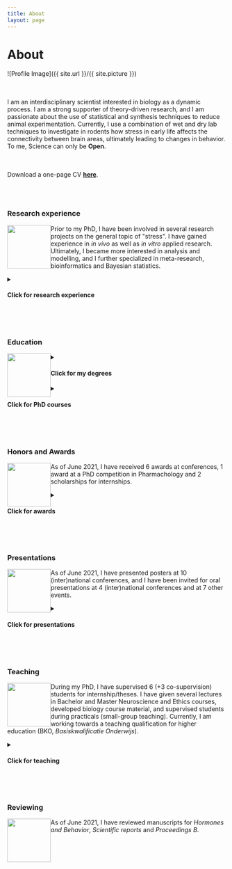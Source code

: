 ```yaml
---
title: About
layout: page
---
```

<h1>About </h1>

![Profile Image]({{ site.url }}/{{ site.picture }})


<br><br>
I am an interdisciplinary scientist interested in biology as a dynamic process. I am a strong supporter of theory-driven research, and I am passionate about the use of statistical and synthesis techniques to reduce animal experimentation. Currently, I use a combination of wet and dry lab techniques to investigate in rodents how stress in early life affects the connectivity between brain areas, ultimately leading to changes in behavior. To me, Science can only be **Open**. 

<br><br>
Download a one-page CV [**here**](assets/Bonapersona_CV_Feb2021_onePage.pdf).
 
<br><br>


<h3>Research experience</h3>

<img src="{{site.url}}/assets/images/research.svg" width="100" height="100" style="float: left;" />

Prior to my PhD, I have been involved in several research projects on the general topic of "stress". I have gained experience in *in vivo* as well as *in vitro* applied research. Ultimately, I became more interested in analysis and modelling, and I further specialized in meta-research, bioinformatics and Bayesian statistics.

<details>
    <summary><h4>Click for research experience</h4></summary>
    
|  Position | Supervisor | Affiliation |  Brief description | When | 
|---------|---------|---------|---------|---------|
| PhD candidate | Prof. dr. Joëls & Prof. Hoijtink | UMC Utrecht Brain Center & Dept. Methodology & Statistics Utrecht University (NL) |  Combination of wet and dry lab techniques to give a global overview on the effects of stress on the brain | Sep 2017 - present | 
| Master Internship | Prof. dr. Walker | University of Edinburgh (UK) | In vitro and in vivo experiments to investigate glucocorticoids' delivery to tissues | Feb 2017 - July 2017 |
| Master Internship | Dr. Sarabdjitsingh (lab Joëls) | Brain Center Rudolf Magnus (NL) | Stress receptors and HPA axis reactivity in rodent model | Nov 2015 - Nov 2016 |
| Bachelor thesis | Dr. de Graaff | Wilhelmina Kinderziekenhuis (NL) | Music intervention to prevent emergence delirium in children after anaesthesia | July 2014 - May 2015 |
| Bachelor Internship | Dr. van Campen (lab Joëls) | Brain Center Rudolf Magnus (NL) | Quantification with Neurolucida of neuronal spine density in a mouse model of epilepsy | Aug 2013 - March 2014 |
</details>


<br><br>


<h3>Education</h3>

<img src="{{site.url}}/assets/images/education.svg" width="100" height="100" style="float: left;" padding="0">
<details>
  <summary><h4>Click for my degrees</h4></summary>
    
    
|  Degree | University | Additional activities | Grade | When |
|---------|----------|----------|----------|----------|
| PhD candidate | UMC Utrecht Brain Center & Dept. Methodology & Statistics Utrecht University (NL) |  PhD representative (2017-present), PhD council (2018-2019) | | Sep 2017 - present | 
| Master Neuroscience and Cognition | Utrecht University (NL) |  Chief student Journal Neuroscience & Cognition (2015-2016), selected member Excellence Programme U/Select, Master students' representative (2015-2017) | cum laude | Sep 2015 - August 2017 | 
| Bachelor of Science (minor Psychology and Statistics) | University College Utrecht (Liberal Arts and Sciences, NL) |  Chair committee MusicCo (2013-2015) | cum laude | Sep 2012 - July 2017 |
| Diploma Piano performance | Conservatorium Alessandria (IT) | Also student at conservatorium Vicenza, musical institute 'Puccini' (Gallarate, IT), international academy 'Cortot' (IT), masterclasses at 'Santa Cecilia' (IT) and 'Braine l'Alleaud' (BE) | 9.5/10 | Sep 2006 - Feb 2016 |

</details>

<details>
    <summary><h4>Click for PhD courses</h4></summary>
  <br><br>
    
  ##### In depth courses
  * Teaching Neuroscience (UMC Brain Center, 2021)
  * Advanced Omics for Life Sciences (CS&D, Nov 2020)
  * Individual participant data meta-analyses (Julius Center, June 2020)
  * Neurobiology of stress and resilience (NSAS, August 2018)
  * Writing reproducible code (UU, Dec 2019)
  * Systematic reviews and meta-analyses of preclinical animal studies (Radboud UMC, May 2019)
  * This thing called Science (Jan-Dec 2018)
    
  ##### Soft-skills courses
  * Analytic storytelling (Sep 2020)
  * InDesign (Nov 2020)
  * Science communication (May-June 2019)
  * Explore personal qualities (2020)
  * Personal competences (July 2019)
</details>


<br><br>



<h3>Honors and Awards</h3>

<img src="{{site.url}}/assets/images/awards.svg" width="100" height="100" style="float: left;" >

As of June 2021, I have received 6 awards at conferences, 1 award at a PhD competition in Pharmachology and 2 scholarships for internships. 

</img>

<details>
  <summary><h4>Click for awards</h4></summary>
    
    
|  Award | Where | When |
|---------|----------|----------|
| Best **oral presentation** | Translational Neuroscience Day (NL) | 2019 |
| Best **oral presentation** | ONWAR PhD symposium (NL) | 2019 |
| Best **poster** | Dutch Neuroscience Meeting (NL) | 2018 | 
| | | |
| 2nd prize | FIGON - PhD competition in pharmachology (NL) | 2019 | 
| | | |
| **Travel** grant | S4 - Small Sample Size Solutions (NL, *postponed*) | 2020 | 
| **Travel** grant | ECNP - European College of Neuropsychopharmachology (FR, *cancelled*) | 2020 | 
| **Travel** grant | EBBS - European Brain Behaviour Society (CZ) | 2019 | 
| | | |
| scholarships | For master internships (cumulative, 4500e) | 2019 | 
   
</details>


<br><br>


<h3>Presentations</h3>

<img src="{{site.url}}/assets/images/presentations.svg" width="100" height="100" style="float: left;" >

As of June 2021, I have presented posters at 10 (inter)national conferences, and I have been invited for oral presentations at 4 (inter)national conferences and at 7 other events.

<details>
  <summary><h4>Click for presentations</h4></summary>
    
|  What | Where | When | 
|---------|----------|----------|
| Presentation conference *invite* | ASK MARIAN WHERE (NL) | 2021 | 
| Presentation conference *invite* | Open Science Symposium Utrecht (NL) | 2020 | 
| Presentation conference *invite* | Dutch Neuroscience Meeting (NL) | 2019 | 
| Presentation conference *invite* | Open Science Symposium Utrecht (NL) | 2020 | 
| | | | 
| Presentation *invite* | Social Lab (NL) | 2021 | 
| Presentation *invite* | Laboratory Animal Workers Meeting (UMC, NL) | 2021 | 
| Presentation *invite* | SYRCLE (NL) | 2021 | 
| Presentation *invite* | CID Spotlight (ADD LINK) (NL) | 2020 | 
| Presentation *invite* | Lucassen Lab (NL) | 2019 | 
| Presentation *invite* | Kemner Lab (NL) | 2018 | 
| | | | 
| Poster | Equator (DE) | 2020 | 
| Poster | Winter Stress conference (DE) | 2019 | 
| Poster | FENS Forum (DE) | 2016-2018 | 
| Poster | Dutch Neuroscience Meeting (NL) | 2016-2018 | 
| Poster | Science for Life (NL) | 2017 | 
| Poster | Translational Neuroscience Symposium (NL) | 2016 - 2017 | 
| Poster | Cardiovascular Symposium (UK) | 2017 | 
| | | |
| Masterclass | With Prof. Dr. Baram | 2019 | 

   
</details>


<br><br>


<h3>Teaching</h3>

<img src="{{site.url}}/assets/images/teaching.svg" width="100" height="100" style="float: left;" >

During my PhD, I have supervised 6 (+3 co-supervision) students for internship/theses. I have given several lectures in Bachelor and Master Neuroscience and Ethics courses, developed biology course material, and supervised students during practicals (small-group teaching). 
Currently, I am working towards a teaching qualification for higher education (BKO, *Basiskwalificatie Onderwijs*). 


<details>
  <summary><h4>Click for teaching</h4></summary>
    
|  What | Topic | University | Course | When |
|---------|----------|----------|----------|----------|
| Supervision | Development stress-nl database | Vrije Universiteit Amsterdam (NL) |  Master Internship **7 months** | 2020 |
| Supervision | Heterogeneity in meta-analysis | Vrije Universiteit Amsterdam (NL) | Master Thesis **2 months** | 2020 |
| Supervision | Early life adversity and immediate early genes | Utrecht University (NL) | Master Thesis **2 months** | 2020 |
| Supervision | GABA switch | Utrecht University (NL) | Master Thesis **2 months** | 2020 |
| Supervision | Development whole-brain temporal analysis | Utrecht University (NL) | Master Internship **9 months** | 2019 |
| Supervision | Early life adversity and GABA | University College Utrecht (NL) | Bachelor Thesis **5 months** | 2019 |
| Supervision | Sex-dependent behavior and early life adversity | University College Utrecht (NL) | Bachelor Thesis **5 months** | 2018 |
| Co-supervision | 3x | Utrecht University (NL) | Master Theses | 2017-2019 |
| | | | | |
| Lecture | The mouse brain after foot-shock | Leiden University (NL) | Master course Neuroscience | 2021 |
| Lecture | Methods in stress research | University College Utrecht (NL) | Bachelor course Cognitive Neuroscience | 2021 |
| Lecture | Methods in stress research | University College Amsterdam (NL) | Bachelor course Stress research | 2019-2020 |
| Lecture | Integrity and Data analysis | Utrecht University (NL) | Master course Fundamentals of Neuroscience | 2020 |
| Lecture | Methods in animal research | University College Utrecht (NL) | Bachelor course Cognitive Neuroscience | 2019-2020 |
| Lecture | What is Science | Utrecht University (NL) | Master course Fundamentals of Neuroscience | 2019 |
| Lecture | Meta-research | Utrecht University (NL) | Master course Fundamentals of Neuroscience | 2018 |
| | | | | |
| Practical | Layman communication | Utrecht University (NL) | Bachelor course Biology | 2017-2020 |
| Practical | Microscopy | Utrecht University (NL) | Master course Fundamentals of Neuroscience | 2017-2020 |
| Practical | Online Neuroscience Resources | Utrecht University (NL) | Master course Fundamentals of Neuroscience | 2017-2020 |
| Practical | Microscopy | Utrecht University (NL) | Bachelor course Advanced Neuroscience | 2019 |
   
</details>


<br><br>


<h3>Reviewing</h3>

<img src="{{site.url}}/assets/images/reviewing.svg" width="100" height="100" style="float: left;" >

As of June 2021, I have reviewed manuscripts for *Hormones and Behavior*, *Scientific reports* and *Proceedings B*. 

